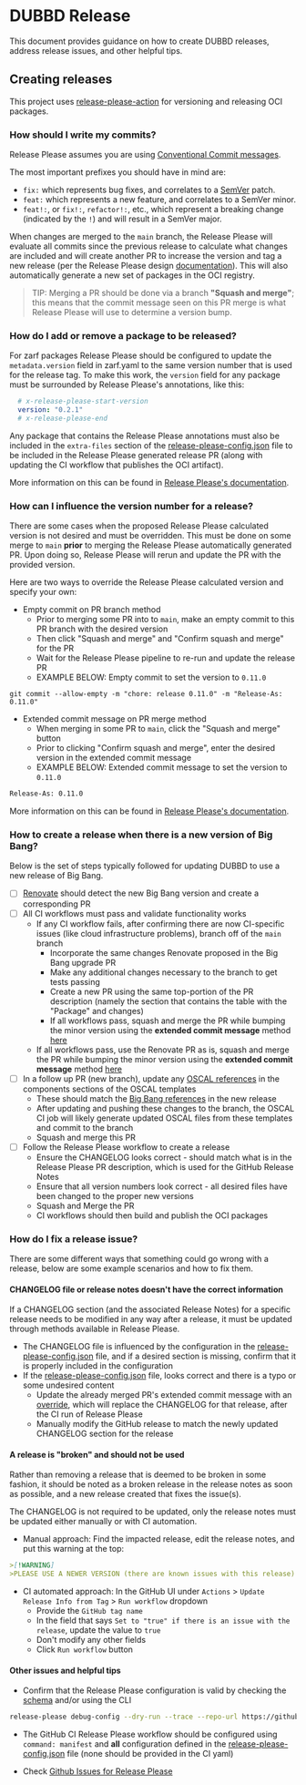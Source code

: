 # DUBBD Release

This document provides guidance on how to create DUBBD releases, address release issues, and other helpful tips.

## Creating releases

This project uses [release-please-action](https://github.com/google-github-actions/release-please-action) for versioning and releasing OCI packages.

### How should I write my commits?

Release Please assumes you are using [Conventional Commit messages](https://www.conventionalcommits.org/).

The most important prefixes you should have in mind are:

- `fix:` which represents bug fixes, and correlates to a [SemVer](https://semver.org/)
  patch.
- `feat:` which represents a new feature, and correlates to a SemVer minor.
- `feat!:`,  or `fix!:`, `refactor!:`, etc., which represent a breaking change
  (indicated by the `!`) and will result in a SemVer major.

When changes are merged to the `main` branch, the Release Please will evaluate all commits since the previous release to calculate what changes are included and will create another PR to increase the version and tag a new release (per the Release Please design [documentation](https://github.com/googleapis/release-please/blob/main/docs/design.md#lifecycle-of-a-release)). This will also automatically generate a new set of packages in the OCI registry.

> TIP: Merging a PR should be done via a branch **"Squash and merge"**; this means that the commit message seen on this PR merge is what Release Please will use to determine a version bump.

### How do I add or remove a package to be released?

For zarf packages Release Please should be configured to update the `metadata.version` field in zarf.yaml to the same version number that is used for the release tag. To make this work, the `version` field for any package must be surrounded by Release Please's annotations, like this:

```yaml
  # x-release-please-start-version
  version: "0.2.1"
  # x-release-please-end
```

Any package that contains the Release Please annotations must also be included in the `extra-files` section of the [release-please-config.json](release-please-config.json) file to be included in the Release Please generated release PR (along with updating the CI workflow that publishes the OCI artifact).

More information on this can be found in [Release Please's documentation](https://github.com/googleapis/release-please/blob/main/docs/customizing.md#updating-arbitrary-files).

### How can I influence the version number for a release?

There are some cases when the proposed Release Please calculated version is not desired and must be overridden. This must be done on some merge to `main` **prior** to merging the Release Please automatically generated PR. Upon doing so, Release Please will rerun and update the PR with the provided version.

Here are two ways to override the Release Please calculated version and specify your own:

- Empty commit on PR branch method
  - Prior to merging some PR into to `main`, make an empty commit to this PR branch with the desired version
  - Then click "Squash and merge" and "Confirm squash and merge" for the PR
  - Wait for the Release Please pipeline to re-run and update the release PR
  - EXAMPLE BELOW: Empty commit to set the version to `0.11.0`

```console
git commit --allow-empty -m "chore: release 0.11.0" -m "Release-As: 0.11.0"
```

- Extended commit message on PR merge method
  - When merging in some PR to `main`, click the "Squash and merge" button
  - Prior to clicking "Confirm squash and merge", enter the desired version in the extended commit message
  - EXAMPLE BELOW: Extended commit message to set the version to `0.11.0`

```sh
Release-As: 0.11.0
```

More information on this can be found in [Release Please's documentation](https://github.com/googleapis/release-please/tree/main#how-do-i-change-the-version-number).

### How to create a release when there is a new version of Big Bang?

Below is the set of steps typically followed for updating DUBBD to use a new release of Big Bang.

- [ ] [Renovate](https://github.com/renovatebot/renovate#renovate) should detect the new Big Bang version and create a corresponding PR
- [ ] All CI workflows must pass and validate functionality works
  - If any CI workflow fails, after confirming there are now CI-specific issues (like cloud infrastructure problems), branch off of the `main` branch
    - Incorporate the same changes Renovate proposed in the Big Bang upgrade PR
    - Make any additional changes necessary to the branch to get tests passing
    - Create a new PR using the same top-portion of the PR description (namely the section that contains the table with the "Package" and changes)
    - If all workflows pass, squash and merge the PR while bumping the minor version using the **extended commit message** method [here](#how-can-i-influence-the-version-number-for-a-release)
  - If all workflows pass, use the Renovate PR as is, squash and merge the PR while bumping the minor version using the **extended commit message** method [here](#how-can-i-influence-the-version-number-for-a-release)
- [ ] In a follow up PR (new branch), update any [OSCAL references](.github/workflows/oscal) in the components sections of the OSCAL templates
  - These should match the [Big Bang references](https://repo1.dso.mil/big-bang/bigbang/-/releases) in the new release
  - After updating and pushing these changes to the branch, the OSCAL CI job will likely generate updated OSCAL files from these templates and commit to the branch
  - Squash and merge this PR
- [ ] Follow the Release Please workflow to create a release
  - Ensure the CHANGELOG looks correct - should match what is in the Release Please PR description, which is used for the GitHub Release Notes
  - Ensure that all version numbers look correct - all desired files have been changed to the proper new versions
  - Squash and Merge the PR
  - CI workflows should then build and publish the OCI packages

### How do I fix a release issue?

There are some different ways that something could go wrong with a release, below are some example scenarios and how to fix them.

#### CHANGELOG file or release notes doesn't have the correct information

If a CHANGELOG section (and the associated Release Notes) for a specific release needs to be modified in any way after a release, it must be updated through methods available in Release Please.

- The CHANGELOG file is influenced by the configuration in the [release-please-config.json](release-please-config.json) file, and if a desired section is missing, confirm that it is properly included in the configuration
- If the [release-please-config.json](release-please-config.json) file, looks correct and there is a typo or some undesired content
  - Update the already merged PR's extended commit message with an [override](https://github.com/googleapis/release-please/tree/main#how-can-i-fix-release-notes), which will replace the CHANGELOG for that release, after the CI run of Release Please
  - Manually modify the GitHub release to match the newly updated CHANGELOG section for the release 

#### A release is "broken" and should not be used

Rather than removing a release that is deemed to be broken in some fashion, it should be noted as a broken release in the release notes as soon as possible, and a new release created that fixes the issue(s).

The CHANGELOG is not required to be updated, only the release notes must be updated either manually or with CI automation.

- Manual approach: Find the impacted release, edit the release notes, and put this warning at the top:

```md
>[!WARNING]
>PLEASE USE A NEWER VERSION (there are known issues with this release)
```

- CI automated approach: In the GitHub UI under `Actions` >  `Update Release Info from Tag` > `Run workflow` dropdown
  - Provide the `GitHub tag name`
  - In the field that says `Set to "true" if there is an issue with the release`, update the value to `true`
  - Don't modify any other fields
  - Click `Run workflow` button

#### Other issues and helpful tips

- Confirm that the Release Please configuration is valid by checking the [schema](https://github.com/googleapis/release-please/blob/main/schemas/config.json) and/or using the CLI

```sh
release-please debug-config --dry-run --trace --repo-url https://github.com/defenseunicorns/uds-package-dubbd
```

- The GitHub CI Release Please workflow should be configured using `command: manifest` and **all** configuration defined in the [release-please-config.json](release-please-config.json) file (none should be provided in the CI yaml)

- Check [Github Issues for Release Please](https://github.com/googleapis/release-please/issues)
